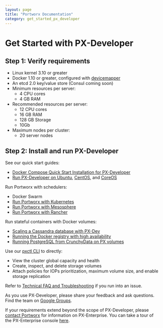 ```yaml
---
layout: page
title: "Portworx Documentation"
category: get_started_px_developer
---
```

# Get Started with PX-Developer

## Step 1: Verify requirements

* Linux kernel 3.10 or greater
* Docker 1.10 or greater, configured with [devicemapper](https://docs.docker.com/engine/userguide/storagedriver/device-mapper-driver/#/configure-docker-with-devicemapper)
* An etcd 2.0 key/value store (Consul coming soon)
* Minimum resources per server:
  * 4 CPU cores
  * 4 GB RAM
* Recommended resources per server:
  * 12 CPU cores
  * 16 GB RAM
  * 128 GB Storage
  * 10Gb
* Maximum nodes per cluster:
  * 20 server nodes

## Step 2: Install and run PX-Developer

See our quick start guides:

* [Docker Compose Quick Start Installation for PX-Developer](install_with_compose.html)
* [Run PX-Developer on Ubuntu](install_run_ubuntu.html), [CentOS](install_run_rhel.html), and [CoreOS](install_run_coreos.html)

Run Portworx with schedulers:

* Docker Swarm
* [Run Portworx with Kubernetes](install_with_k8s.html)
* [Run Portworx with Mesosphere](install_with_mesosphere.html)
* [Run Portworx with Rancher](run_with_rancher.html)

Run stateful containers with Docker volumes:

* [Scaling a Cassandra database with PX-Dev](examples/cassandra.html)
* [Running the Docker registry with high availability](examples/registry.html)
* [Running PostgreSQL from CrunchyData on PX volumes]()

Use our [pxctl CLI](cli_reference.html) to directly:

* View the cluster global capacity and health
* Create, inspect, and delete storage volumes
* Attach policies for IOPs prioritization, maximum volume size, and enable storage replication

Refer to [Technical FAQ and Troubleshooting](faq.html) if you run into an issue.

As you use PX-Developer, please share your feedback and ask questions. Find the team on [Google Groups](https://groups.google.com/forum/#!forum/portworx).

If your requirements extend beyond the scope of PX-Developer, please [contact Portworx](http://portworx.com/contact-us/) for information on PX-Enterprise. You can take a tour of the PX-Enterprise console [here](get-started-px-enterprise.html#step-3-take-a-tour-of-the-px-enterprise-web-console).
